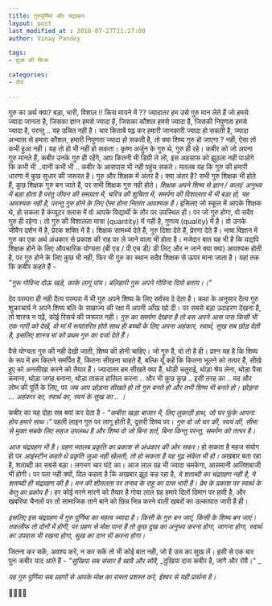 ```yaml
---
title: गुरुपूर्णिमा और चंद्रग्रहण
layout: post
last_modified_at : 2018-07-27T11:27:00
author: Vinay Pandey

tags:
- शुक्र की फिक्र

categories:
- दीर्घ

---
```


गुरु का अर्थ क्या? 
बड़ा, भारी, विशाल !! 
किस मायने में ?? 
ज्यादातर हम उसे गुरु मान लेते हैं
जो हमसे ज्यादा जानता है,
जिसका ज्ञान हमसे ज्यादा है,
जिसका कौशल हमसे ज्यादा है,
जिसकी निपुणता हमसे ज्यादा है,
परन्तु .. यह उचित नही है।
चार किताबें पढ़ कर हमारी जानकारी ज्यादा हो सकती है, ज्यादा अभ्यास से हमारा कौशल, हमारी निपुणता ज्यादा हो सकती है,  तो क्या शिष्य गुरु हो जाएगा ? नही, ऐसा तो कभी हुआ नही। यह तो हो भी नही हो सकता। कृष्ण अर्जुन के गुरु थे, गुरु ही रहे। कबीर को जो अपना गुरु मानते हैं, कबीर उनके गुरु ही रहेंगे, आप कितनी भी डिग्री ले लो, इस अहसास को झुठला नही पाओगे कि कभी भी ..यानी कभी भी .. कबीर के आसपास भी नही पहुंच सकते। मतलब यह कि गुरु की हमारी धारणा में कुछ सुधार की जरूरत है। 
गुरु और शिक्षक में अंतर है। 
क्या अंतर है? 
सभी गुरु शिक्षक भी होते हैं, कुछ शिक्षक गुरु बन जाते हैं, पर सभी शिक्षक गुरु नही होते। *शिक्षक अपने शिष्य से ज्ञान / कला/ अनुभव में बड़ा होता है परंतु जीवन की समग्रता में, चरित्र की शुचिता में, समर्पण की विशालता में भी बड़ा हो, यह आवश्यक नही है, परन्तु गुरु होने के लिए ऐसा होना नितांत आवश्यक है।* इसिलए जो स्कूल में आपके शिक्षक थे, हो सकता है कंप्यूटर क्लास में वो आपके विद्यार्थी के तौर पर उपस्थित हों। पर जो गुरु होगा, वो सदैव गुरु ही रहेगा। तो गुरु की विशालता मात्रा (quantity) में नही है, गुणत्व (quality) में है। वो उनके जीवैन दर्शन में है, प्रेरक शक्ति में है। शिक्षक सामर्थ्य देते हैं, गुरु दिशा देते हैं, प्रेरणा देते हैं। भाषा विज्ञान में गुरु का एक अर्थ अंधकार से प्रकाश की राह पर ले जाने वाला भी होता है। 
मजेदार बात यह भी है कि यद्यपि शिक्षक होने के लिए औपचारिक योग्यता (बी एड / पी एच डी/ डी लिट् और न जाने क्या क्या) आवश्यक होती है, पर गुरु होने के लिए कुछ भी नही, फिर भी गुरु का स्थान सदैव शिक्षक से ऊपर माना जाता है। यहां तक कि कबीर कहते हैं -

_"गुरू गोविन्द दोऊ खड़े, काके लागूं पांय।_
_बलिहारी गुरू अपने गोविन्द दियो बताय।।"_

देव परम्परा ही नही दैत्य परम्परा में भी गुरु अपने शिष्य के लिए सर्वस्व दे देता है। कथा के अनुसार दैत्य गुरु शुक्राचार्य ने अपने शिष्य बलि के साम्राज्य की रक्षा में अपनी आँख खो दी। पर सबसे बड़ा उदाहरण देखना है, तो शास्त्र न पढ़ें, कोई रिसर्च की जरूरत नही। *गुरु का समर्पण देखना है तो बस अपने आस पास किसी भी एक नारी  को देखें, वो मां में रूपांतरित होते साथ ही बच्चों के लिए अपना अहंकार, स्वार्थ, सुख सब छोड़ देती है, इसलिए शास्त्र मां को प्रथम गुरु का दर्जा देते हैं।*

वैसे योग्यता गुरु की नही देखी जाती, शिष्य की होनी चाहिए। जो गुरु है, वो तो है ही। प्रश्न यह है कि शिष्य के रूप में हम कितने समर्पित हैं, कितना सीखना चाहते हैं, बल्कि यूँ कहें कि कितना भूलने को तत्पर हैं, सीखे हुए को अनसीखा करने को तैयार हैं। ज्यादातर हम सीखते क्या हैं, थोड़ी चतुराई, थोड़ा श्रेय लेना, थोड़ा पैसा कमाना, थोड़ा जगह बनाना, थोड़ा ताकत हासिल करना .. और भी कुछ कुछ .. इसी तरह का .. मद और लोभ की पूर्ति के लिए, पर *जब आप छोड़ना सीखते हो तो गुरु बनते हो और तभी शिष्य भी बनते हो। छोड़ना ... अहंकार का, स्वार्थ का, स्वयं के सुख का .. ।*

कबीर का यह दोहा सब बयां कर देता है -
_"कबीरा खड़ा बाजार में, लिए लुकाठी हाथ,_
_जो घर फूंके आपना होय हमारे साथ।"_
पहली लाइन गुरु पर लागू होती है, दूसरी शिष्य पर। *गुरु वो जो घर की, स्वयं की, सीमा से मुक्त सबके लिए सहज उपलब्ध है और शिष्य वो जो बिना शर्त, बिना किन्तु परन्तु, समर्पण को तत्पर है।*

*आज चंद्रग्रहण भी है। ग्रहण मतलब प्रकृति का प्रकाश से अंधकार की ओर सफर।* हो सकता है महज संयोग हो पर *आइंस्टीन कहते थे प्रकृति जुआ नही खेलती, तो हो सकता है यह गूढ़ संकेत भी हो।* अखबार बता रहा है, शताब्दी का सबसे बड़ा। लगभग चार घंटे का। आज लाल ग्रह भी ज्यादा चमकेगा, आसमानी आतिशबाजी भी होगी। पर पता नही क्यों, दिल कहता है कि अखबार झूठ कह रहा है, *ये शताब्दी का चंद्रग्रहण नही है, ये शताब्दी ही चंद्रग्रहण की है। मन की शीतलता पर तनाव के राहु का ग्रास भारी है। प्रेम के प्रकाश पर स्वार्थ के केतु का प्रकोप है।* हर कोई मरने मारने को तैयार है गोया लाल ग्रह हमारे दिलों दिमाग पर हावी है, और खबरिया चैनलों पर तो सामाजिक ताने बाने को छिन्न भिन्न करने वाली खबरों का उल्कापात जारी है ही। 

*इसलिए इस चंद्रग्रहण में गुरु पूर्णिमा का महत्व ज्यादा है। किसी के गुरु बन जाएं, किसी के शिष्य बन जाएं। तकलीफ तो दोनों में होगी, पर ग्रहण से मोक्ष पाना है तो कुछ दुख का अनुभव करना होगा, जागना होगा, स्वार्थ का उपवास भी रखना होगा, सुख का दान भी करना होगा।* 

जितना कर सकें, अवश्य करें, 
न कर सकें तो भी कोई बात नही,
जो है उस का सुख लें। 
इसी से एक बार पुनः कबीर याद आते हैं - 
_"सुखिया सब संसार है खावै और सोवै,_
_दुखिया दास कबीर है, जागै और रोवै।" _

*यह गुरु पूर्णिमा सब ग्रहणों से आपके मोक्ष का रास्ता प्रशस्त करे, ईश्वर से यही प्रार्थना है।* 

🙏🌷🌷🙏
